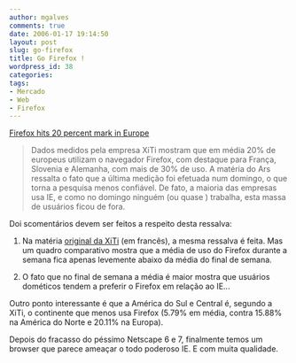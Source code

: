```yaml
---
author: mgalves
comments: true
date: 2006-01-17 19:14:50
layout: post
slug: go-firefox
title: Go Firefox !
wordpress_id: 38
categories:
tags:
- Mercado
- Web
- Firefox
---
```


[Firefox hits 20 percent mark in Europe](http://arstechnica.com/news.ars/post/20060117-5995.html)


> Dados medidos pela empresa XiTi mostram que em média 20% de europeus utilizam o navegador Firefox, com destaque para França, Slovenia e Alemanha, com mais de 30% de uso. A matéria do Ars ressalta o fato que a última medição foi efetuada num domingo, o que torna a pesquisa menos confiável. De fato, a maioria das empresas usa IE, e como no domingo ninguém (ou quase ) trabalha, esta massa de usuários ficou de fora.

Doi scomentários devem ser feitos a respeito desta ressalva:

1) Na matéria [original da XiTi](http://www.xitimonitor.com/etudes/equipement13.asp?xtor=6)
(em francês), a mesma ressalva é feita. Mas um quadro comparativo mostra que a média de uso do Firefox durante a semana fica apenas levemente abaixo da média do final de semana.

2) O fato que no final de semana a média é maior mostra que usuários dométicos tendem a preferir o Firefox em relação ao IE...

Outro ponto interessante é que a América do Sul e Central é, segundo a XiTi, o continente que menos usa Firefox (5.79% em média, contra 15.88% na América do Norte e 20.11% na Europa).


Depois do fracasso do péssimo Netscape 6 e 7, finalmente temos um browser que parece ameaçar o todo poderoso IE. E com muita qualidade.

